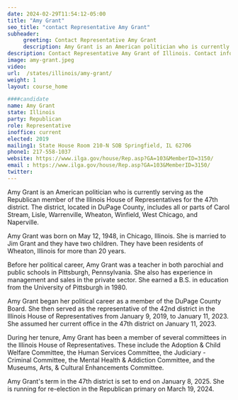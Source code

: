 ```yaml
---
date: 2024-02-29T11:54:12-05:00
title: "Amy Grant"
seo_title: "contact Representative Amy Grant"
subheader:
     greeting: Contact Representative Amy Grant
     description: Amy Grant is an American politician who is currently serving as the Republican member of the Illinois House of Representatives for the 47th district. The district, located in DuPage County, includes all or parts of Carol Stream, Lisle, Warrenville, Wheaton, Winfield, West Chicago, and Naperville.
description: Contact Representative Amy Grant of Illinois. Contact information for Amy Grant includes email address, phone number, and mailing address.
image: amy-grant.jpeg
video:
url:  /states/illinois/amy-grant/
weight: 1
layout: course_home

####candidate
name: Amy Grant
state: Illinois
party: Republican
role: Representative
inoffice: current
elected: 2019
mailing1: State House Room 210-N SOB Springfield, IL 62706
phone1: 217-558-1037
website: https://www.ilga.gov/house/Rep.asp?GA=103&MemberID=3150/
email : https://www.ilga.gov/house/Rep.asp?GA=103&MemberID=3150/
twitter:
---
```


Amy Grant is an American politician who is currently serving as the Republican member of the Illinois House of Representatives for the 47th district. The district, located in DuPage County, includes all or parts of Carol Stream, Lisle, Warrenville, Wheaton, Winfield, West Chicago, and Naperville.

Amy Grant was born on May 12, 1948, in Chicago, Illinois. She is married to Jim Grant and they have two children. They have been residents of Wheaton, Illinois for more than 20 years.

Before her political career, Amy Grant was a teacher in both parochial and public schools in Pittsburgh, Pennsylvania. She also has experience in management and sales in the private sector. She earned a B.S. in education from the University of Pittsburgh in 1980.

Amy Grant began her political career as a member of the DuPage County Board. She then served as the representative of the 42nd district in the Illinois House of Representatives from January 9, 2019, to January 11, 2023. She assumed her current office in the 47th district on January 11, 2023.

During her tenure, Amy Grant has been a member of several committees in the Illinois House of Representatives. These include the Adoption & Child Welfare Committee, the Human Services Committee, the Judiciary - Criminal Committee, the Mental Health & Addiction Committee, and the Museums, Arts, & Cultural Enhancements Committee.

Amy Grant's term in the 47th district is set to end on January 8, 2025. She is running for re-election in the Republican primary on March 19, 2024.
